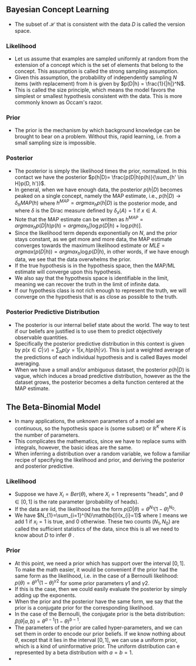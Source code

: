 ## Bayesian Concept Learning
- The subset of $\mathcal{H}$ that is consistent with the data $D$ is called the version space. 
### Likelihood 
- Let us assume that examples are sampled uniformly at random from the extension of a concept which is the set of elements that belong to the concept. This assumption is called the strong sampling assumption. 
- Given this assumption, the probability of independently sampling $N$ items (with replacement) from $h$ is given by $p(D|h) = \frac{1}{|h|}^N$. 
- This is called the size principle, which means the model favors the simplest or smallest hypothesis consistent with the data. This is more commonly known as Occam's razor. 
### Prior
- The prior is the mechanism by which background knowledge can be brought to bear on a problem. Without this, rapid learning, i.e. from a small sampling size is impossible. 
### Posterior
- The posterior is simply the likelihood times the prior, normalized. In this contact we have the posterior $p(h|D)= \frac{p(D|h)p(h)}{\sum_{h' \in H}p(D, h')}$. 
- In general, when we have enough data, the posterior $p(h|D)$ becomes peaked on a single concept, namely the MAP estimate, i.e., $p(h|D) \to \delta_{h}MAP(h)$ where $h^{MAP} = argmax_{h}p(h|D)$ is the posterior mode, and where $\delta$ is the Dirac measure defined by $\delta_{x}(A)= 1$ if $x \in A$. 
- Note that the MAP estimate can be written as $h^{MAP}=argmax_{h}p(D|h)p(h)=argmax_{h}[\log p(D|h)+\log p(h)]$. 
- Since the likelihood term depends exponentially on $N$, and the prior stays constant, as we get more and more data, the MAP estimate converges towards the maximum likelihood estimate or $MLE=argmax(p(D|h))=argmax_{h}\log p(D|h)$, in other words, if we have enough data, we see that the data overwhelms the prior.
- If the true hypothesis is in the hypothesis space, then the MAP/ML estimate will converge upon this hypothesis.
- We also say that the hypothesis space is identifiable in the limit, meaning we can recover the truth in the limit of infinite data. 
- If our hypothesis class is not rich enough to represent the truth, we will converge on the hypothesis that is as close as possible to the truth. 
### Posterior Predictive Distribution
- The posterior is our internal belief state about the world. The way to test if our beliefs are justified is to use them to predict objectively observable quantities. 
- Specifically the posterior predictive distribution in this context is given by $p(x \in C|\mathcal{D})=\sum_{h}p(y=1|x, h)p(h|\mathcal{D})$. This is just a weighted average of the predictions of each individual hypothesis and is called Bayes model averaging. 
- When we have a small and/or ambiguous dataset, the posterior $p(h|D)$ is vague, which induces a broad predictive distribution, however as the the dataset grows, the posterior becomes a delta function centered at the MAP estimate. 
## The Beta-Binomial Model
- In many applications, the unknown parameters of a model are continuous, so the hypothesis space is (some subset) or $\mathbb{R}^K$ where $K$ is the number of parameters. 
- This complicates the mathematics, since we have to replace sums with integrals, however, the basic ideas are the same. 
- When inferring a distribution over a random variable, we follow a familiar recipe of specifying the likelihood and prior, and deriving the posterior and posterior predictive. 
### Likelihood
- Suppose we have $X_{i} = Ber(\theta)$, where $X_{i}=1$ represents "heads", and $\theta \in [0,1]$ is the rate parameter (probability of heads). 
- If the data are iid, the likelihood has the form $p(D|\theta)=\theta^{N_{1}}(1-\theta)^{N_{0}}$. 
- We have $N_{1}=\sum_{i=1}^{N}\mathbb{I}(x_{i}=1)$ where $\mathbb{I}$ means we add 1 if $x_{i}=1$ is true, and 0 otherwise. These two counts ($N_{1}, N_{0}$) are called the sufficient statistics of the data, since this is all we need to know about $D$ to infer $\theta$ .
### Prior
- At this point, we need a prior which has support over the interval $[0,1]$. To make the math easier, it would be convenient if the prior had the same form as the likelihood, i.e. in the case of a Bernoulli likelihood: $p(\theta)=\theta^{\gamma 1}(1-\theta)^{\gamma 2}$ for some prior parameters $\gamma 1$ and $\gamma 2$. 
- If this is the case, then we could easily evaluate the posterior by simply adding up the exponents. 
- When the prior and the posterior have the same form, we say that the prior is a conjugate prior for the corresponding likelihood. 
- In the case of the Bernoulli, the conjugate prior is the beta distribution: $\beta(\theta|a, b)= \theta^{a-1}(1-\theta)^{b-1}$. 
- The parameters of the prior are called hyper-parameters, and we can set them in order to encode our prior beliefs. If we know nothing about $\theta$, except that it lies in the interval $[0,1]$, we can use a uniform prior, which is a kind of uninformative prior. The uniform distribution can e represented by a  beta distribution with $a=b=1$. 
- 